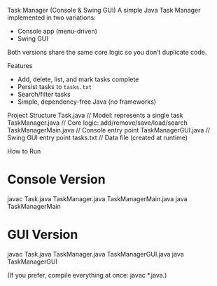 Task Manager (Console & Swing GUI)
A simple Java Task Manager implemented in two variations:
- Console app (menu-driven)
- Swing GUI

Both versions share the same core logic so you don’t duplicate code.

Features
- Add, delete, list, and mark tasks complete
- Persist tasks to `tasks.txt`
- Search/filter tasks
- Simple, dependency-free Java (no frameworks)

Project Structure
Task.java // Model: represents a single task
TaskManager.java // Core logic: add/remove/save/load/search
TaskManagerMain.java // Console entry point
TaskManagerGUI.java // Swing GUI entry point
tasks.txt // Data file (created at runtime)

How to Run
# Console Version
javac Task.java TaskManager.java TaskManagerMain.java
java TaskManagerMain

# GUI Version
javac Task.java TaskManager.java TaskManagerGUI.java
java TaskManagerGUI

(If you prefer, compile everything at once: javac *.java.)
